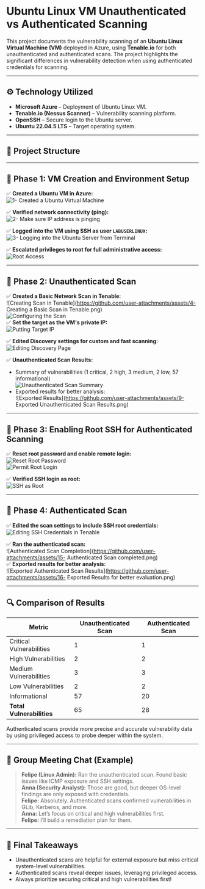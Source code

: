 # Ubuntu Linux VM Unauthenticated vs Authenticated Scanning

This project documents the vulnerability scanning of an **Ubuntu Linux Virtual Machine (VM)** deployed in Azure, using **Tenable.io** for both unauthenticated and authenticated scans. The project highlights the significant differences in vulnerability detection when using authenticated credentials for scanning.

---

## ⚙️ Technology Utilized
- **Microsoft Azure** – Deployment of Ubuntu Linux VM.
- **Tenable.io (Nessus Scanner)** – Vulnerability scanning platform.
- **OpenSSH** – Secure login to the Ubuntu server.
- **Ubuntu 22.04.5 LTS** – Target operating system.

---

## 📁 Project Structure

---

## 📝 Phase 1: VM Creation and Environment Setup
✅ **Created a Ubuntu VM in Azure:**  
![1- Created a Ubuntu Virtual Machine](https://github.com/user-attachments/assets/3db2a8c1-af82-4ec9-a2f3-230200c5e418)

✅ **Verified network connectivity (ping):**  
![2- Make sure IP address is pinging](https://github.com/user-attachments/assets/ad9252c6-5a45-4a6e-a69f-80c04f5e5626)

✅ **Logged into the VM using SSH as user `LABUSERLINUX`:**  
![3- Logging into the Ubuntu Server from Terminal](https://github.com/user-attachments/assets/9fcce176-fce0-47af-a7e1-e5d4ab17c887)

✅ **Escalated privileges to root for full administrative access:**  
![Root Access](https://github.com/user-attachments/assets/J8STY87XGNqfkhoA2fWcvk)  

---

## 📝 Phase 2: Unauthenticated Scan
✅ **Created a Basic Network Scan in Tenable:**  
![Creating Scan in Tenable](https://github.com/user-attachments/assets/4- Creating a Basic Scan in Tenable.png)  
![Configuring the Scan](https://github.com/user-attachments/assets/M9pyT426eXuXhx8DfiQuiK)  
✅ **Set the target as the VM's private IP:**  
![Putting Target IP](https://github.com/user-attachments/assets/WrypRqyZFWgxAX5o5NrfB8)  

✅ **Edited Discovery settings for custom and fast scanning:**  
![Editing Discovery Page](https://github.com/user-attachments/assets/AMG9kyYRnLEHgf1n828x97)  

✅ **Unauthenticated Scan Results:**  
- Summary of vulnerabilities (1 critical, 2 high, 3 medium, 2 low, 57 informational)  
![Unauthenticated Scan Summary](https://github.com/user-attachments/assets/AUkCpn2iHHNxz7X37LLnku)  
- Exported results for better analysis:  
![Exported Results](https://github.com/user-attachments/assets/9- Exported Unauthenticated Scan Results.png)  

---

## 📝 Phase 3: Enabling Root SSH for Authenticated Scanning
✅ **Reset root password and enable remote login:**  
![Reset Root Password](https://github.com/user-attachments/assets/3qsEjZnNPmfobBDKSpo5Yh)  
![Permit Root Login](https://github.com/user-attachments/assets/5y3YRr9GUrvTYuvsCsHskR)  

✅ **Verified SSH login as root:**  
![SSH as Root](https://github.com/user-attachments/assets/YZgRotcbJNDC8vNacJyA35)  

---

## 📝 Phase 4: Authenticated Scan
✅ **Edited the scan settings to include SSH root credentials:**  
![Editing SSH Credentials in Tenable](https://github.com/user-attachments/assets/MMhRzZpf1W6GamcXDNuyEq)  

✅ **Ran the authenticated scan:**  
![Authenticated Scan Completion](https://github.com/user-attachments/assets/15- Authenticated Scan completed.png)  
✅ **Exported results for better analysis:**  
![Exported Authenticated Scan Results](https://github.com/user-attachments/assets/16- Exported Results for better evaluation.png)  

---

## 🔍 Comparison of Results

| Metric                       | Unauthenticated Scan | Authenticated Scan |
|------------------------------|----------------------|--------------------|
| Critical Vulnerabilities     | 1                    | 1                  |
| High Vulnerabilities         | 2                    | 2                  |
| Medium Vulnerabilities       | 3                    | 3                  |
| Low Vulnerabilities          | 2                    | 2                  |
| Informational                | 57                   | 20                 |
| **Total Vulnerabilities**    | 65                   | 28                 |

Authenticated scans provide more precise and accurate vulnerability data by using privileged access to probe deeper within the system.

---

## 💬 Group Meeting Chat (Example)
> **Felipe (Linux Admin):** Ran the unauthenticated scan. Found basic issues like ICMP exposure and SSH settings.  
> **Anna (Security Analyst):** Those are good, but deeper OS-level findings are only exposed with credentials.  
> **Felipe:** Absolutely. Authenticated scans confirmed vulnerabilities in GLib, Kerberos, and more.  
> **Anna:** Let’s focus on critical and high vulnerabilities first.  
> **Felipe:** I’ll build a remediation plan for them.

---

## 🚀 Final Takeaways
- Unauthenticated scans are helpful for external exposure but miss critical system-level vulnerabilities.  
- Authenticated scans reveal deeper issues, leveraging privileged access.  
- Always prioritize securing critical and high vulnerabilities first!

